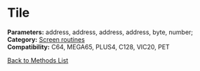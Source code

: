 # Tile

**Parameters:** address, address, address, address, byte, number;  
**Category:** [Screen routines](../categories/screen_routines.md)  
**Compatibility:** C64, MEGA65, PLUS4, C128, VIC20, PET  


[Back to Methods List](../../SUMMARY.md)
